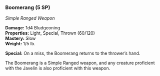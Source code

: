 ### Boomerang (5 SP)
*Simple Ranged Weapon*  

**Damage:** 1d4 Bludgeoning  
**Properties:** Light, Special, Thrown (60/120)  
**Mastery:** Slow  
**Weight:** 1/5 lb.

**Special:** On a miss, the Boomerang returns to the thrower’s hand.

The Boomerang is a Simple Ranged weapon, and any creature proficient with the Javelin is also proficient with this weapon.